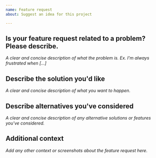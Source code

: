 ```yaml
---
name: Feature request
about: Suggest an idea for this project

---
```


## Is your feature request related to a problem? Please describe.

*A clear and concise description of what the problem is. Ex. I'm always frustrated when [...]*

## Describe the solution you'd like

*A clear and concise description of what you want to happen.*

## Describe alternatives you've considered

*A clear and concise description of any alternative solutions or features you've considered.*

## Additional context

*Add any other context or screenshots about the feature request here.*
